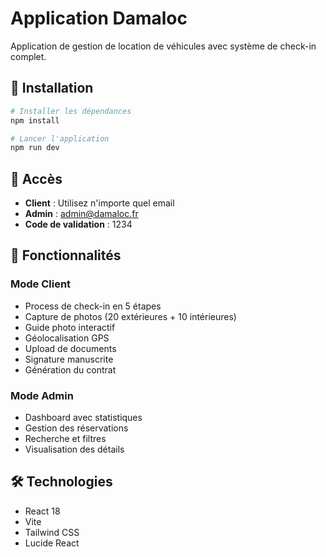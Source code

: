 # Application Damaloc

Application de gestion de location de véhicules avec système de check-in complet.

## 🚀 Installation

```bash
# Installer les dépendances
npm install

# Lancer l'application
npm run dev
```

## 🔐 Accès

- **Client** : Utilisez n'importe quel email
- **Admin** : admin@damaloc.fr
- **Code de validation** : 1234

## 📱 Fonctionnalités

### Mode Client
- Process de check-in en 5 étapes
- Capture de photos (20 extérieures + 10 intérieures)
- Guide photo interactif
- Géolocalisation GPS
- Upload de documents
- Signature manuscrite
- Génération du contrat

### Mode Admin
- Dashboard avec statistiques
- Gestion des réservations
- Recherche et filtres
- Visualisation des détails

## 🛠 Technologies

- React 18
- Vite
- Tailwind CSS
- Lucide React
